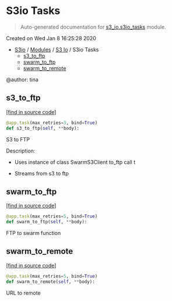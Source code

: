 # S3io Tasks

> Auto-generated documentation for [s3_io.s3io_tasks](../../s3_io/s3io_tasks.py) module.

Created on Wed Jan  8 16:25:28 2020

- [S3io](../README.md#s3io) / [Modules](../MODULES.md#s3io-modules) / [S3 Io](index.md#s3-io) / S3io Tasks
    - [s3_to_ftp](#s3_to_ftp)
    - [swarm_to_ftp](#swarm_to_ftp)
    - [swarm_to_remote](#swarm_to_remote)

@author: tina

## s3_to_ftp

[[find in source code]](../../s3_io/s3io_tasks.py#L96)

```python
@app.task(max_retries=3, bind=True)
def s3_to_ftp(self, **body):
```

S3 to FTP

Description:

- Uses instance of class SwarmS3Client to_ftp call t

- Streams from s3 to ftp

## swarm_to_ftp

[[find in source code]](../../s3_io/s3io_tasks.py#L36)

```python
@app.task(max_retries=5, bind=True)
def swarm_to_ftp(self, **body):
```

FTP to swarm function

## swarm_to_remote

[[find in source code]](../../s3_io/s3io_tasks.py#L67)

```python
@app.task(max_retries=5, bind=True)
def swarm_to_remote(self, **body):
```

URL to remote

